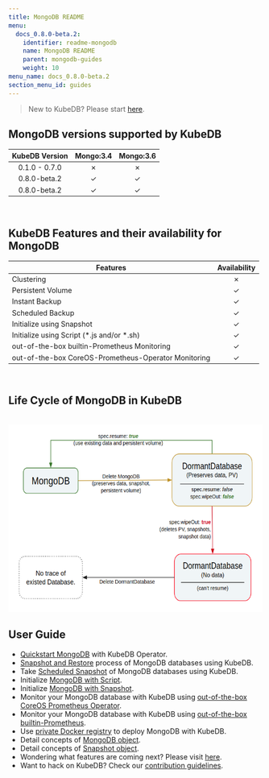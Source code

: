 ```yaml
---
title: MongoDB README
menu:
  docs_0.8.0-beta.2:
    identifier: readme-mongodb
    name: MongoDB README
    parent: mongodb-guides
    weight: 10
menu_name: docs_0.8.0-beta.2
section_menu_id: guides
---
```

> New to KubeDB? Please start [here](/docs/concepts/README.md).

## MongoDB versions supported by KubeDB

| KubeDB Version | Mongo:3.4 | Mongo:3.6 |
|:--:|:--:|:--:|
| 0.1.0 - 0.7.0 | &#10007; | &#10007; |
| 0.8.0-beta.2 | &#10003; | &#10003; |
| 0.8.0-beta.2 | &#10003; | &#10003; |

<br/>

## KubeDB Features and their availability for MongoDB

|Features |Availability|
|--|:--:|
|Clustering | &#10007; |
|Persistent Volume | &#10003; |
|Instant Backup | &#10003; |
|Scheduled Backup  | &#10003; |
|Initialize using Snapshot | &#10003; |
|Initialize using Script (\*.js and/or \*.sh) | &#10003; |
|out-of-the-box builtin-Prometheus Monitoring | &#10003; |
|out-of-the-box CoreOS-Prometheus-Operator Monitoring | &#10003; |

<br/>

## Life Cycle of MongoDB in KubeDB

<p align="center">
  <img alt="lifecycle"  src="/docs/images/mongodb/mgo-lifecycle.png" width="600" height="373">
</p>

## User Guide

- [Quickstart MongoDB](/docs/guides/mongodb/quickstart/quickstart.md) with KubeDB Operator.
- [Snapshot and Restore](/docs/guides/mongodb/snapshot/backup-and-restore.md) process of MongoDB databases using KubeDB.
- Take [Scheduled Snapshot](/docs/guides/mongodb/snapshot/scheduled-backup.md) of MongoDB databases using KubeDB.
- Initialize [MongoDB with Script](/docs/guides/mongodb/initialization/using-script.md).
- Initialize [MongoDB with Snapshot](/docs/guides/mongodb/initialization/using-snapshot.md).
- Monitor your MongoDB database with KubeDB using [out-of-the-box CoreOS Prometheus Operator](/docs/guides/mongodb/monitoring/using-coreos-prometheus-operator.md).
- Monitor your MongoDB database with KubeDB using [out-of-the-box builtin-Prometheus](/docs/guides/mongodb/monitoring/using-builtin-prometheus.md).
- Use [private Docker registry](/docs/guides/mongodb/private-registry/using-private-registry.md) to deploy MongoDB with KubeDB.
- Detail concepts of [MongoDB object](/docs/concepts/databases/mongodb.md).
- Detail concepts of [Snapshot object](/docs/concepts/snapshot.md).
- Wondering what features are coming next? Please visit [here](/docs/roadmap.md).
- Want to hack on KubeDB? Check our [contribution guidelines](/docs/CONTRIBUTING.md).
